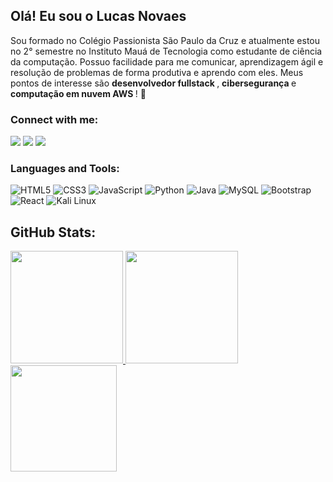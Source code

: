 ## Olá! Eu sou o Lucas Novaes

<p> Sou formado no Colégio Passionista São Paulo da Cruz e atualmente estou no 2° semestre no Instituto Mauá de Tecnologia como estudante de ciência da computação. Possuo facilidade para me comunicar, aprendizagem ágil e resolução de problemas de forma produtiva e aprendo com eles. Meus pontos de interesse são <strong> desenvolvedor fullstack </strong>, <strong> cibersegurança </strong> e <strong> computação em nuvem AWS </strong>! 🚀 <p>

### Connect with me:

<a href = "https://www.linkedin.com/in/lucas-novaes-08ab3127b/" target="_blank"><img src="https://img.shields.io/badge/-LinkedIn-%230077B5?style=for-the-badge&logo=linkedin&logoColor=white" target="_blank"></a> 
<a href = "mailto:lucasnovaesdesaferreira@gmail.com" target="_blank"><img src="https://img.shields.io/badge/-Gmail-%23333?style=for-the-badge&logo=gmail&logoColor=white" target="_blank"></a>
<a href = "https://www.instagram.com/lucas_novaess/" target="_blank"><img src="https://img.shields.io/badge/-Instagram-%23E4405F?style=for-the-badge&logo=instagram&logoColor=white" target="_blank"></a>

### Languages and Tools:

![HTML5](https://img.shields.io/badge/-HTML5-E34F26?style=for-the-badge&logo=html5&logoColor=white)
![CSS3](https://img.shields.io/badge/-CSS3-1572B6?style=for-the-badge&logo=css3)
![JavaScript](https://img.shields.io/badge/-JavaScript-F7DF1E?style=for-the-badge&logo=javascript&logoColor=black)
![Python](https://img.shields.io/badge/-Python-3776AB?style=for-the-badge&logo=python&logoColor=white)
![Java](https://img.shields.io/badge/-Java-ED272C?style=for-the-badge&logo=java&logoColor=white)
![MySQL](https://img.shields.io/badge/-MySQL-063666?style=for-the-badge&logo=mysql&logoColor=white)
![Bootstrap](https://img.shields.io/badge/Bootstrap-563D7C?style=for-the-badge&logo=bootstrap&logoColor=white)
![React](https://img.shields.io/badge/React-20232A?style=for-the-badge&logo=react&logoColor=61DAFB)
![Kali Linux](https://img.shields.io/badge/Kali%20Linux-0E0029?style=for-the-badge&logo=kali-linux&logoColor=white)

## GitHub Stats:

<div>
  <a href="https://github.com/Lucasnovaess">
    <img height="180em" src="https://github-readme-stats.vercel.app/api?username=Lucasnovaess&show_icons=true&theme=tokyonight&include_all_commits=true&count_private=true"/>
  </a>
  <img height="180em" src="https://github-readme-stats.vercel.app/api/top-langs/?username=Lucasnovaess&layout=compact&langs_count=16&theme=tokyonight"/>
  <img height="170em" src="https://streak-stats.demolab.com/?user=Lucasnovaess&theme=tokyonight"/>
</div>


